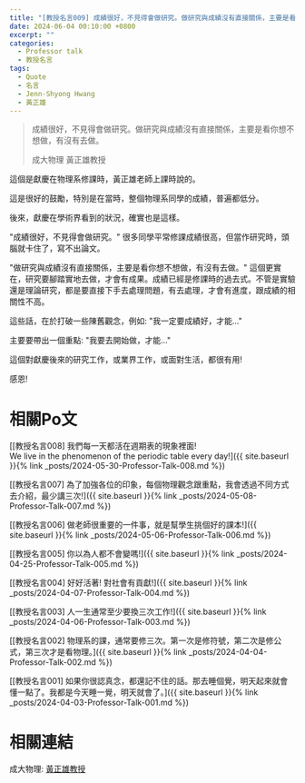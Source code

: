 ```yaml
---
title: "[教授名言009] 成績很好，不見得會做研究。做研究與成績沒有直接關係，主要是看你想不想做，有沒有去做。"
date: 2024-06-04 00:10:00 +0800
excerpt: ""
categories:
  - Professor talk
  - 教授名言
tags:
  - Quote
  - 名言
  - Jenn-Shyong Hwang
  - 黃正雄
---
```


> 成績很好，不見得會做研究。做研究與成績沒有直接關係，主要是看你想不想做，有沒有去做。
>
> 成大物理 黃正雄教授

這個是獻慶在物理系修課時，黃正雄老師上課時說的。

這是很好的鼓勵，特別是在當時，整個物理系同學的成績，普遍都低分。

後來，獻慶在學術界看到的狀況，確實也是這樣。

"成績很好，不見得會做研究。" 很多同學平常修課成績很高，但當作研究時，頭腦就卡住了，寫不出論文。

"做研究與成績沒有直接關係，主要是看你想不想做，有沒有去做。" 這個更實在，研究要腳踏實地去做，才會有成果。成績已經是修課時的過去式。不管是實驗還是理論研究，都是要直接下手去處理問題，有去處理，才會有進度，跟成績的相關性不高。

這些話，在於打破一些陳舊觀念，例如: "我一定要成績好，才能..."

主要要帶出一個重點: "我要去開始做，才能..."

這個對獻慶後來的研究工作，或業界工作，或面對生活，都很有用!

感恩!

# 相關Po文

[[教授名言008] 我們每一天都活在週期表的現象裡面! <br> We live in the phenomenon of the periodic table every day!]({{ site.baseurl }}{% link _posts/2024-05-30-Professor-Talk-008.md %})

[[教授名言007] 為了加強各位的印象，每個物理觀念跟重點，我會透過不同方式去介紹，最少講三次!]({{ site.baseurl }}{% link _posts/2024-05-08-Professor-Talk-007.md %})

[[教授名言006] 做老師很重要的一件事，就是幫學生挑個好的課本!]({{ site.baseurl }}{% link _posts/2024-05-06-Professor-Talk-006.md %})

[[教授名言005] 你以為人都不會變嗎!]({{ site.baseurl }}{% link _posts/2024-04-25-Professor-Talk-005.md %})  

[[教授名言004] 好好活著! 對社會有貢獻!]({{ site.baseurl }}{% link _posts/2024-04-07-Professor-Talk-004.md %})

[[教授名言003] 人一生通常至少要換三次工作!]({{ site.baseurl }}{% link _posts/2024-04-06-Professor-Talk-003.md %})

[[教授名言002] 物理系的課，通常要修三次。第一次是修符號，第二次是修公式，第三次才是看物理。]({{ site.baseurl }}{% link _posts/2024-04-04-Professor-Talk-002.md %})

[[教授名言001] 如果你很認真念，都還記不住的話。那去睡個覺，明天起來就會懂一點了。我都是今天睡一覺，明天就會了。]({{ site.baseurl }}{% link _posts/2024-04-03-Professor-Talk-001.md %})

# 相關連結

成大物理: [黃正雄教授](https://www.phys.ncku.edu.tw/committees-detail/132/)
